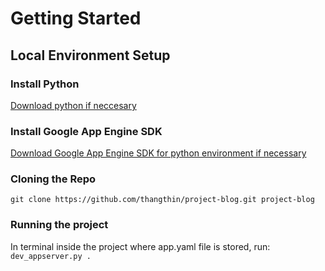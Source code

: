 # Getting Started
## Local Environment Setup
### Install Python
[Download python if neccesary](https://www.python.org/downloads/)
### Install Google App Engine SDK
[Download Google App Engine SDK for python environment if necessary](https://cloud.google.com/appengine/downloads#Google_App_Engine_SDK_for_Python)

### Cloning the Repo
`git clone https://github.com/thangthin/project-blog.git project-blog`


### Running the project
In terminal inside the project where app.yaml file is stored, run:
`dev_appserver.py .`
